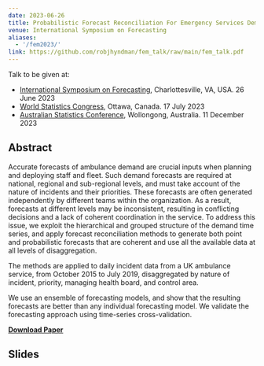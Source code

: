 ```yaml
---
date: 2023-06-26
title: Probabilistic Forecast Reconciliation For Emergency Services Demand
venue: International Symposium on Forecasting
aliases:
  - '/fem2023/'
link: https://github.com/robjhyndman/fem_talk/raw/main/fem_talk.pdf
---
```


Talk to be given at:

* [International Symposium on Forecasting](https://isf.forecasters.org), Charlottesville, VA, USA. 26 June 2023
* [World Statistics Congress](https://www.isi2023.org), Ottawa, Canada. 17 July 2023
* [Australian Statistics Conference](https://www.asc2023.org), Wollongong, Australia. 11 December 2023


## Abstract

Accurate forecasts of ambulance demand are crucial inputs when planning and deploying staff and fleet. Such demand forecasts are required at national, regional and sub-regional levels, and must take account of the nature of incidents and their priorities. These forecasts are often generated independently by different teams within the organization. As a result, forecasts at different levels may be inconsistent, resulting in conflicting decisions and a lack of coherent coordination in the service. To address this issue, we exploit the hierarchical and grouped structure of the demand time series, and apply forecast reconciliation methods to generate both point and probabilistic forecasts that are coherent and use all the available data at all levels of disaggregation.

The methods are applied to daily incident data from a UK ambulance service, from October 2015 to July 2019, disaggregated by nature of incident, priority, managing health board, and control area.

We use an ensemble of forecasting models, and show that the resulting forecasts are better than any individual forecasting model. We validate the forecasting approach using time-series cross-validation.

[**Download Paper**](/publications/fem.md)

## Slides
